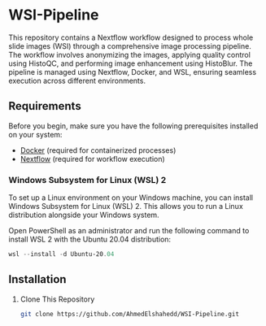 # WSI-Pipeline

This repository contains a Nextflow workflow designed to process whole slide images (WSI) through a comprehensive image processing pipeline. The workflow involves anonymizing the images, applying quality control using HistoQC, and performing image enhancement using HistoBlur. The pipeline is managed using Nextflow, Docker, and WSL, ensuring seamless execution across different environments.

## Requirements

Before you begin, make sure you have the following prerequisites installed on your system:

- [Docker](https://www.docker.com/get-started) (required for containerized processes)
- [Nextflow](https://www.nextflow.io/docs/latest/getstarted.html) (required for workflow execution)

### Windows Subsystem for Linux (WSL) 2

To set up a Linux environment on your Windows machine, you can install Windows Subsystem for Linux (WSL) 2. This allows you to run a Linux distribution alongside your Windows system.

Open PowerShell as an administrator and run the following command to install WSL 2 with the Ubuntu 20.04 distribution:

```powershell
wsl --install -d Ubuntu-20.04
```

## Installation

1. Clone This Repository

   ```bash
   git clone https://github.com/AhmedElshahedd/WSI-Pipeline.git
